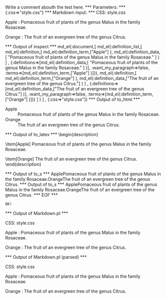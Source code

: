 Write a comment abouth the test here.
*** Parameters: ***
{:css=>"style.css"}
*** Markdown input: ***
CSS: style.css


Apple
:   Pomaceous fruit of plants of the genus Malus in 
    the family Rosaceae.

Orange
:   The fruit of an evergreen tree of the genus Citrus.

*** Output of inspect ***
md_el(:document,[
	md_el(:definition_list,[
		md_el(:definition,[
			md_el(:definition_term,["Apple"] ),
			 md_el(:definition_data,[
				"Pomaceous fruit of plants of the genus Malus in the family Rosaceae."
			] )
		] , {:definitions=>[md_el(:definition_data,[
			"Pomaceous fruit of plants of the genus Malus in the family Rosaceae."
		] )], :want_my_paragraph=>false, :terms=>[md_el(:definition_term,["Apple"] )]}),
		 md_el(:definition,[
			md_el(:definition_term,["Orange"] ),
			 md_el(:definition_data,["The fruit of an evergreen tree of the genus Citrus."] )
		] , {:definitions=>[md_el(:definition_data,["The fruit of an evergreen tree of the genus Citrus."] )], :want_my_paragraph=>false, :terms=>[md_el(:definition_term,["Orange"] )]})
	] )
] , {:css=>"style.css"})
*** Output of to_html ***

<dl>
<dt>Apple</dt>

<dd>Pomaceous fruit of plants of the genus Malus in the family Rosaceae.</dd>

<dt>Orange</dt>

<dd>The fruit of an evergreen tree of the genus Citrus.</dd>
</dl>

*** Output of to_latex ***
\begin{description}

\item[Apple] Pomaceous fruit of plants of the genus Malus in the family Rosaceae. 

\item[Orange] The fruit of an evergreen tree of the genus Citrus. 
\end{description}

*** Output of to_s ***
ApplePomaceous fruit of plants of the genus Malus in the family Rosaceae.OrangeThe fruit of an evergreen tree of the genus Citrus.
*** Output of to_s ***
ApplePomaceous fruit of plants of the genus Malus in the family Rosaceae.OrangeThe fruit of an evergreen tree of the genus Citrus.
*** EOF ***



	OK!



*** Output of Markdown.pl ***
<p>CSS: style.css</p>

<p>Apple
:   Pomaceous fruit of plants of the genus Malus in 
    the family Rosaceae.</p>

<p>Orange
:   The fruit of an evergreen tree of the genus Citrus.</p>

*** Output of Markdown.pl (parsed) ***
<p>CSS: style.css</p
   ><p>Apple
:   Pomaceous fruit of plants of the genus Malus in 
    the family Rosaceae.</p
   ><p>Orange
:   The fruit of an evergreen tree of the genus Citrus.</p
 >
